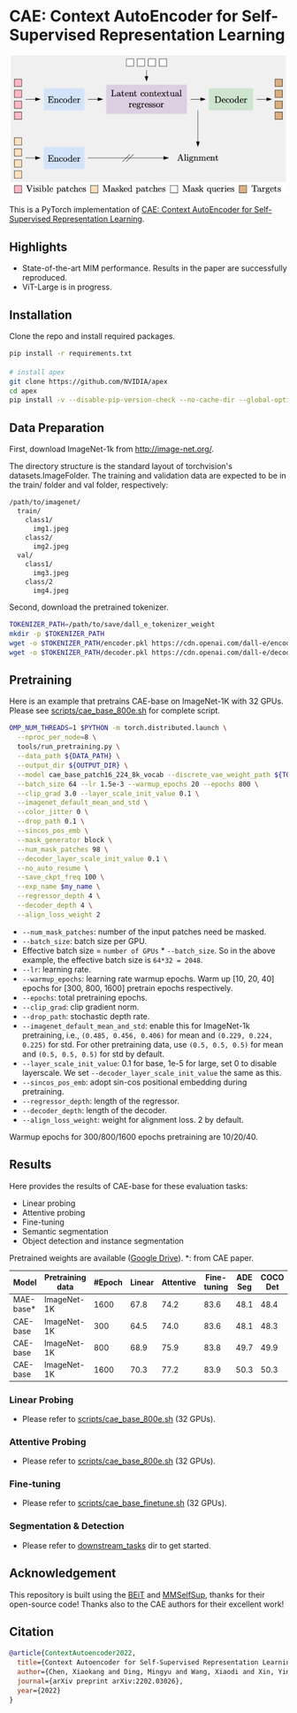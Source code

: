 # CAE: Context AutoEncoder for Self-Supervised Representation Learning 

<p align="center">
  <img src='furnace/CAE.png'>
</p>

This is a PyTorch implementation of [CAE: Context AutoEncoder for Self-Supervised Representation Learning](https://arxiv.org/abs/2202.03026).

## Highlights

- State-of-the-art MIM performance. Results in the paper are successfully reproduced.
- ViT-Large is in progress.

## Installation

Clone the repo and install required packages.
```bash
pip install -r requirements.txt

# install apex
git clone https://github.com/NVIDIA/apex
cd apex
pip install -v --disable-pip-version-check --no-cache-dir --global-option="--cpp_ext" --global-option="--cuda_ext" ./
```

## Data Preparation
First, download ImageNet-1k from http://image-net.org/.

The directory structure is the standard layout of torchvision's datasets.ImageFolder. The training and validation data are expected to be in the train/ folder and val folder, respectively:

```
/path/to/imagenet/
  train/
    class1/
      img1.jpeg
    class2/
      img2.jpeg
  val/
    class1/
      img3.jpeg
    class/2
      img4.jpeg
```

Second, download the pretrained tokenizer.

```bash
TOKENIZER_PATH=/path/to/save/dall_e_tokenizer_weight
mkdir -p $TOKENIZER_PATH
wget -o $TOKENIZER_PATH/encoder.pkl https://cdn.openai.com/dall-e/encoder.pkl
wget -o $TOKENIZER_PATH/decoder.pkl https://cdn.openai.com/dall-e/decoder.pkl
```


## Pretraining

Here is an example that pretrains CAE-base on ImageNet-1K with 32 GPUs. Please see [scripts/cae_base_800e.sh](scripts/cae_base_800e.sh) for complete script.
```bash
OMP_NUM_THREADS=1 $PYTHON -m torch.distributed.launch \
  --nproc_per_node=8 \
  tools/run_pretraining.py \
  --data_path ${DATA_PATH} \
  --output_dir ${OUTPUT_DIR} \
  --model cae_base_patch16_224_8k_vocab --discrete_vae_weight_path ${TOKENIZER_PATH} \
  --batch_size 64 --lr 1.5e-3 --warmup_epochs 20 --epochs 800 \
  --clip_grad 3.0 --layer_scale_init_value 0.1 \
  --imagenet_default_mean_and_std \
  --color_jitter 0 \
  --drop_path 0.1 \
  --sincos_pos_emb \
  --mask_generator block \
  --num_mask_patches 98 \
  --decoder_layer_scale_init_value 0.1 \
  --no_auto_resume \
  --save_ckpt_freq 100 \
  --exp_name $my_name \
  --regressor_depth 4 \
  --decoder_depth 4 \
  --align_loss_weight 2
```
- `--num_mask_patches`: number of the input patches need be masked. 
- `--batch_size`: batch size per GPU.
- Effective batch size = `number of GPUs` * `--batch_size`. So in the above example, the effective batch size is `64*32 = 2048`.
- `--lr`: learning rate.
- `--warmup_epochs`: learning rate warmup epochs. Warm up [10, 20, 40] epochs for [300, 800, 1600] pretrain epochs respectively.
- `--epochs`: total pretraining epochs.
- `--clip_grad`: clip gradient norm.
- `--drop_path`: stochastic depth rate.
- `--imagenet_default_mean_and_std`: enable this for ImageNet-1k pretraining, i.e., `(0.485, 0.456, 0.406)` for mean and `(0.229, 0.224, 0.225)` for std. For other pretraining data, use `(0.5, 0.5, 0.5)` for mean and `(0.5, 0.5, 0.5)` for std by default.
- `--layer_scale_init_value`: 0.1 for base, 1e-5 for large, set 0 to disable layerscale. We set `--decoder_layer_scale_init_value` the same as this.
- `--sincos_pos_emb`: adopt sin-cos positional embedding during pretraining.
- `--regressor_depth`: length of the regressor.
- `--decoder_depth`: length of the decoder.
- `--align_loss_weight`: weight for alignment loss. 2 by default.

Warmup epochs for 300/800/1600 epochs pretraining are 10/20/40.


## Results
Here provides the results of CAE-base for these evaluation tasks:
- Linear probing
- Attentive probing
- Fine-tuning
- Semantic segmentation
- Object detection and instance segmentation

Pretrained weights are available ([Google Drive](https://drive.google.com/drive/folders/1wwhg7nj2GQuU9uthVuQLkEEXEjx90G7g?usp=sharing)). *: from CAE paper.

| Model     | Pretraining data | #Epoch | Linear | Attentive | Fine-tuning | ADE Seg | COCO Det | COCO InstSeg |
| --------- | ---------------- | ------ | ------ | --------- | ----------- | ------- | -------- | ------------ |
| MAE-base* | ImageNet-1K      | 1600   | 67.8   | 74.2      | 83.6        | 48.1    | 48.4     | 42.6         |
| CAE-base  | ImageNet-1K      | 300    | 64.5   | 74.0      | 83.6        | 48.1    | 48.3     | 42.7         |
| CAE-base  | ImageNet-1K      | 800    | 68.9   | 75.9      | 83.8        | 49.7    | 49.9     | 43.9         |
| CAE-base  | ImageNet-1K      | 1600   | 70.3   | 77.2      | 83.9        | 50.3    | 50.3     | 44.2         |


### Linear Probing
- Please refer to [scripts/cae_base_800e.sh](scripts/cae_base_800e.sh) (32 GPUs).  

### Attentive Probing

- Please refer to [scripts/cae_base_800e.sh](scripts/cae_base_800e.sh) (32 GPUs). 

### Fine-tuning
- Please refer to [scripts/cae_base_finetune.sh](scripts/cae_base_finetune.sh) (32 GPUs). 

### Segmentation & Detection
- Please refer to [downstream_tasks](./downstream_tasks) dir to get started.

## Acknowledgement

This repository is built using the [BEiT](https://github.com/microsoft/unilm/edit/master/beit) and [MMSelfSup](https://github.com/open-mmlab/mmselfsup), thanks for their open-source code! Thanks also to the CAE authors for their excellent work!

## Citation
```bibtex
@article{ContextAutoencoder2022,
  title={Context Autoencoder for Self-Supervised Representation Learning},
  author={Chen, Xiaokang and Ding, Mingyu and Wang, Xiaodi and Xin, Ying and Mo, Shentong and Wang, Yunhao and Han, Shumin and Luo, Ping and Zeng, Gang and Wang, Jingdong},
  journal={arXiv preprint arXiv:2202.03026},
  year={2022}
}
```